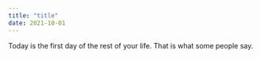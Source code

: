 ```yaml
---
title: "title"
date: 2021-10-01
---
```


Today is the first day of the rest of your life.
That is what some people say.
